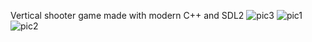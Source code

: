 Vertical shooter game made with modern C++ and SDL2
![pic3](https://user-images.githubusercontent.com/54586791/191012694-3400f564-56e9-4aea-8de1-bafc5eae55fe.png)
![pic1](https://user-images.githubusercontent.com/54586791/191012682-6343509c-1c1d-41e6-b2e3-42d098d225e1.png)
![pic2](https://user-images.githubusercontent.com/54586791/191012691-ae227845-fec7-4e52-84e6-132e9284d17d.png)
